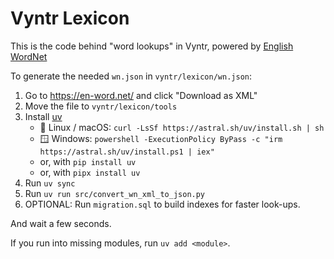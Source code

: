 # Vyntr Lexicon
This is the code behind "word lookups" in Vyntr, powered by [English WordNet](https://en-word.net/)

To generate the needed `wn.json` in `vyntr/lexicon/wn.json`:
1. Go to https://en-word.net/ and click "Download as XML"
2. Move the file to `vyntr/lexicon/tools`
3. Install [uv](https://github.com/astral-sh/uv)
    - 🐧 Linux / macOS: `curl -LsSf https://astral.sh/uv/install.sh | sh`
    - 🪟 Windows: `powershell -ExecutionPolicy ByPass -c "irm https://astral.sh/uv/install.ps1 | iex"`
    - or, with `pip install uv`
    - or, with `pipx install uv`
4. Run `uv sync`
5. Run `uv run src/convert_wn_xml_to_json.py`
6. OPTIONAL: Run `migration.sql` to build indexes for faster look-ups.

And wait a few seconds.

If you run into missing modules, run `uv add <module>`.